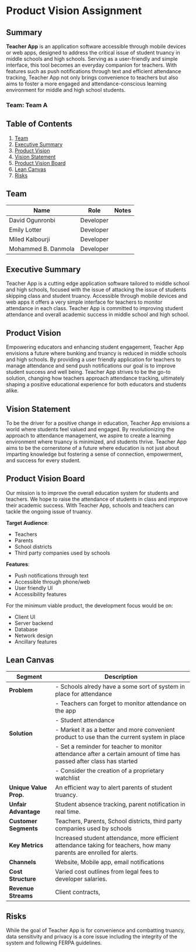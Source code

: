 # Product Vision Assignment

## Summary

**Teacher App** is an application software accessible through mobile devices or web apps, designed to address the critical issue of student truancy in middle schools and high schools. Serving as a user-friendly and simple interface, this tool becomes an everyday companion for teachers. With features such as push notifications through text and efficient attendance tracking, Teacher App not only brings convenience to teachers but also aims to foster a more engaged and attendance-conscious learning environment for middle and high school students.

### Team: Team A

## Table of Contents

1. [Team](#team-keepers-of-the-crypt)
2. [Executive Summary](#executive-summary)
3. [Product Vision](#product-vision)
4. [Vision Statement](#vision-statement)
5. [Product Vision Board](#product-vision-board)
6. [Lean Canvas](#lean-canvas)
7. [Risks](#risks)

## Team

| Name                 | Role      | Notes |
| -------------------- | --------- | ----- |
| David Ogunronbi      | Developer |       |
| Emily Lotter        | Developer |       |
| Miled Kalbourji     | Developer |       |
| Mohammed B. Danmola | Developer |       |

## Executive Summary

Teacher App is a cutting edge application software tailored to middle school and high schools, focused with the issue of attacking the issue of students skipping class and student truancy. Accessible through mobile devices and web apps it offers a very simple interface for teachers to monitor attendance in each class. Teacher App is committed to improving student attendance and overall academic success in middle school and high school.

## Product Vision

Empowering educators and enhancing student engagement, Teacher App envisions a future where bunking and truancy is reduced in middle schools and high schools. By providing a user friendly application for teachers to manage attendance and send push notifications our goal is to improve student success and well being. Teacher App strives to be the go-to solution, changing how teachers approach attendance tracking, ultimately shaping a positive educational experience for both educators and students alike.

## Vision Statement

To be the driver for a positive change in education, Teacher App envisions a world where students feel valued and engaged. By revolutionizing the approach to attendance management, we aspire to create a learning environment where truancy is minimized, and students thrive. Teacher App aims to be the cornerstone of a future where education is not just about imparting knowledge but fostering a sense of connection, empowerment, and success for every student.

## Product Vision Board

Our mission is to improve the overall education system for students and teachers. We hope to raise the attendance of students in class and improve their academic success. With Teacher App, schools and teachers can tackle the ongoing issue of truancy.

**Target Audience**:

- Teachers
- Parents
- School districts
- Third party companies used by schools

**Features**:

- Push notifications through text
- Accessible through phone/web
- User friendly UI
- Accessibility features

For the minimum viable product, the development focus would be on:

- Client UI
- Server backend
- Database
- Network design
- Ancillary features

## Lean Canvas

| **Segment**            | **Description**                                                                                                      |
| ---------------------- | -------------------------------------------------------------------------------------------------------------------- |
| **Problem**            | - Schools alredy have a some sort of system in place for attendance                                                  |
|                        | - Teachers can forget to monitor attendance on the app                                                               |
|                        | - Student attendance                                                                                                 |
| **Solution**           | - Market it as a better and more convenient product to use than the current system in place                           |
|                        | - Set a reminder for teacher to monitor attendance after a certain amount of time has passed after class has started |
|                        | - Consider the creation of a proprietary watchlist                                                                   |
| **Unique Value Prop.** | An efficient way to alert parents of student truancy.                                             |
| **Unfair Advantage**   | Student absence tracking, parent notification in real time.                                               |
| **Customer Segments**  | Teachers, Parents, School districts, third party companies used by schools                                           |
| **Key Metrics**        | Increased student attendance, more efficient attendance taking for teachers, how many parents are enrolled for alerts.                |
| **Channels**           | Website, Mobile app, email notifications                                                                             |
| **Cost Structure**     | Varied cost outlines from legal fees to developer salaries.                                                          |
| **Revenue Streams**    | Client contracts,                                                                                                    |

## Risks

While the goal of Teacher App is for convenience and combatting truancy, data sensitivity and privacy is a core issue including the integrity of the system and following FERPA guidelines.

